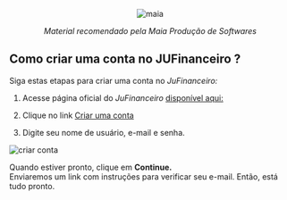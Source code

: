 <div align="center">

![maia](https://user-images.githubusercontent.com/49403097/199071278-bbed41e9-356e-4df8-81b0-003cf07ed29c.jpg)

<i>Material recomendado pela Maia Produção de Softwares</i>
</div>

## Como criar uma conta no JUFinanceiro ?

Siga estas etapas para criar uma conta no _JuFinanceiro:_
 
1.  Acesse página oficial do _JuFinanceiro_ [disponível aqui:](https://financeiro.homolog.janelaunica.com.br/#/login)

 
2. Clique no link [Criar uma conta](https://financeiro.homolog.janelaunica.com.br/#/registro)

3. Digite seu nome de usuário, e-mail e senha.

 ![criar conta](https://user-images.githubusercontent.com/49403097/199751149-10a4a144-e1c5-4fa2-8f3d-bdca851a1c5a.png)

Quando estiver pronto, clique em **Continue.**<br>
Enviaremos um link com instruções para verificar seu e-mail. Então, está tudo pronto.
